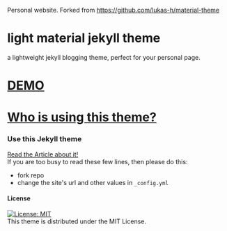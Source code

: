 Personal website. Forked from 
https://github.com/lukas-h/material-theme


# light material jekyll theme
a lightweight jekyll blogging theme, perfect for your personal page.


# [DEMO](http://himsel.me/material-theme)
# [Who is using this theme?](http://himsel.me/06-15-2017-Jekyll-themes.html)

### Use this Jekyll theme
[Read the Article about it!](http://himsel.me/material-theme/2016/09/19/use-my-jekyll-theme.html)  
If you are too busy to read these few lines, then please do this:  
- fork repo  
- change the site's url and other values in `_config.yml`  

#### License
[![License: MIT](https://img.shields.io/badge/License-MIT-yellow.svg)](https://opensource.org/licenses/MIT)  
This theme is distributed under the MIT License.
